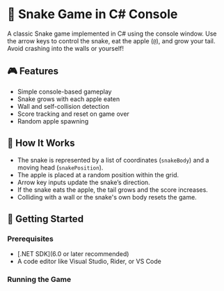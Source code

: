 # 🐍 Snake Game in C# Console

A classic Snake game implemented in C# using the console window. Use the arrow keys to control the snake, eat the apple (`@`), and grow your tail. Avoid crashing into the walls or yourself!

## 🎮 Features

- Simple console-based gameplay
- Snake grows with each apple eaten
- Wall and self-collision detection
- Score tracking and reset on game over
- Random apple spawning

## 🧠 How It Works

- The snake is represented by a list of coordinates (`snakeBody`) and a moving head (`snakePosition`).
- The apple is placed at a random position within the grid.
- Arrow key inputs update the snake’s direction.
- If the snake eats the apple, the tail grows and the score increases.
- Colliding with a wall or the snake's own body resets the game.

## 🚀 Getting Started

### Prerequisites

- [.NET SDK](6.0 or later recommended)
- A code editor like Visual Studio, Rider, or VS Code

### Running the Game


